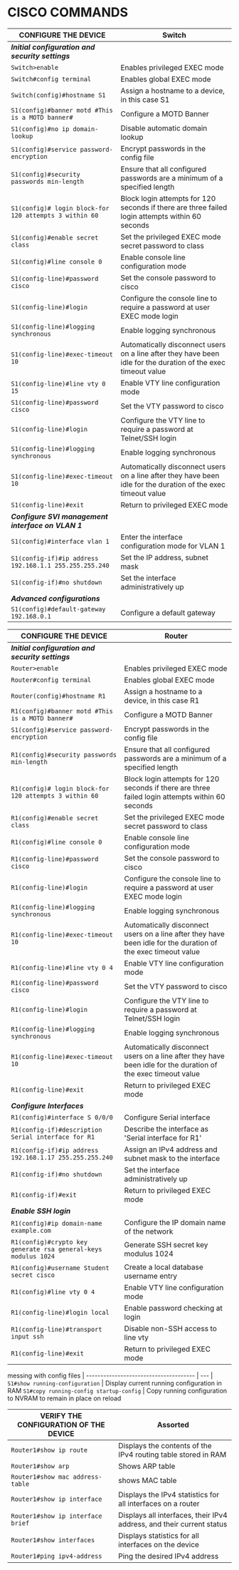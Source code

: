 # CISCO COMMANDS

CONFIGURE THE DEVICE | Switch
-------------------- | ------
_**Initial configuration and security settings**_ |
`Switch>enable` | Enables privileged EXEC mode
`Switch#config terminal` | Enables global EXEC mode
`Switch(config)#hostname S1` | Assign a hostname to a device, in this case S1
`S1(config)#banner motd #This is a MOTD banner#` | Configure a MOTD Banner
`S1(config)#no ip domain-lookup` | Disable automatic domain lookup
`S1(config)#service password-encryption` | Encrypt passwords in the config file
`S1(config)#security passwords min-length` | Ensure that all configured passwords are a minimum of a specified length
`S1(config)# login block-for 120 attempts 3 within 60` | Block login attempts for 120 seconds if there are three failed login attempts within 60 seconds
`S1(config)#enable secret class` | Set the privileged EXEC mode secret password to class
`S1(config)#line console 0` | Enable console line configuration mode
`S1(config-line)#password cisco` | Set the console password to cisco
`S1(config-line)#login` | Configure the console line to require a password at user EXEC mode login
`S1(config-line)#logging synchronous` | Enable logging synchronous
`S1(config-line)#exec-timeout 10` | Automatically disconnect users on a line after they have been idle for the duration of the exec timeout value
`S1(config-line)#line vty 0 15` | Enable VTY line configuration mode
`S1(config-line)#password cisco` | Set the VTY password to cisco
`S1(config-line)#login` | Configure the VTY line to require a password at Telnet/SSH login
`S1(config-line)#logging synchronous` | Enable logging synchronous
`S1(config-line)#exec-timeout 10` | Automatically disconnect users on a line after they have been idle for the duration of the exec timeout value
`S1(config-line)#exit` | Return to privileged EXEC mode
_**Configure SVI management interface on VLAN 1**_ |
`S1(config)#interface vlan 1` | Enter the interface configuration mode for VLAN 1 
`S1(config-if)#ip address 192.168.1.1 255.255.255.240` | Set the IP address, subnet mask
`S1(config-if)#no shutdown` | Set the interface administratively up
_**Advanced configurations**_ | 
`S1(config)#default-gateway 192.168.0.1` | Configure a default gateway

CONFIGURE THE DEVICE | Router
-------------------- | ------
_**Initial configuration and security settings**_ |
`Router>enable` | Enables privileged EXEC mode
`Router#config terminal` | Enables global EXEC mode
`Router(config)#hostname R1` | Assign a hostname to a device, in this case R1
`R1(config)#banner motd #This is a MOTD banner#` | Configure a MOTD Banner
`S1(config)#service password-encryption` | Encrypt passwords in the config file
`R1(config)#security passwords min-length` | Ensure that all configured passwords are a minimum of a specified length
`R1(config)# login block-for 120 attempts 3 within 60` | Block login attempts for 120 seconds if there are three failed login attempts within 60 seconds
`R1(config)#enable secret class` | Set the privileged EXEC mode secret password to class
`R1(config)#line console 0` | Enable console line configuration mode
`R1(config-line)#password cisco` | Set the console password to cisco
`R1(config-line)#login` | Configure the console line to require a password at user EXEC mode login
`R1(config-line)#logging synchronous` | Enable logging synchronous
`R1(config-line)#exec-timeout 10` | Automatically disconnect users on a line after they have been idle for the duration of the exec timeout value
`R1(config-line)#line vty 0 4` | Enable VTY line configuration mode
`R1(config-line)#password cisco` | Set the VTY password to cisco
`R1(config-line)#login` | Configure the VTY line to require a password at Telnet/SSH login
`R1(config-line)#logging synchronous` | Enable logging synchronous
`R1(config-line)#exec-timeout 10` | Automatically disconnect users on a line after they have been idle for the duration of the exec timeout value
`R1(config-line)#exit` | Return to privileged EXEC mode
_**Configure Interfaces**_ |
`R1(config)#interface S 0/0/0` | Configure Serial interface
`R1(config-if)#description Serial interface for R1` | Describe the interface as 'Serial interface for R1'
`R1(config-if)#ip address 192.168.1.17 255.255.255.240` | Assign an IPv4 address and subnet mask to the interface
`R1(config-if)#no shutdown` | Set the interface administratively up
`R1(config-if)#exit` | Return to privileged EXEC mode
_**Enable SSH login**_ |
`R1(config)#ip domain-name example.com` | Configure the IP domain name of the network
`R1(config)#crypto key generate rsa general-keys modulus 1024` | Generate SSH secret key modulus 1024
`R1(config)#username Student secret cisco` | Create a local database username entry
`R1(config)#line vty 0 4` | Enable VTY line configuration mode
`R1(config-line)#login local` | Enable password checking at login
`R1(config-line)#transport input ssh` | Disable non-SSH access to line vty
`R1(config-line)#exit` | Return to privileged EXEC mode


messing with config files |
-------------------------------------- | --- |
`S1#show running-configuration` | Display current running configuration in RAM
`S1#copy running-config startup-config` | Copy running configuration to NVRAM to remain in place on reload


VERIFY THE CONFIGURATION OF THE DEVICE | Assorted
-------------------------------------- | -------- |
`Router1#show ip route` | Displays the contents of the IPv4 routing table stored in RAM
`Router1#show arp` | Shows ARP table
`Router1#show mac address-table` | shows MAC table
`Router1#show ip interface` | Displays the IPv4 statistics for all interfaces on a router
`Router1#show ip interface brief` | Displays all interfaces, their IPv4 address, and their current status
`Router1#show interfaces` | Displays statistics for all interfaces on the device
`Router1#ping ipv4-address` | Ping the desired IPv4 address

